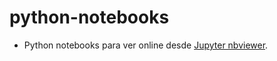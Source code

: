 # python-notebooks

* Python notebooks para ver online desde [Jupyter nbviewer](https://nbviewer.jupyter.org/).
